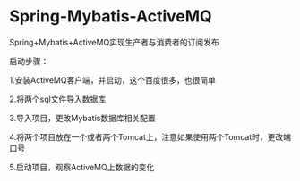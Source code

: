 # Spring-Mybatis-ActiveMQ
Spring+Mybatis+ActiveMQ实现生产者与消费者的订阅发布

启动步骤：

1.安装ActiveMQ客户端，并启动，这个百度很多，也很简单

2.将两个sql文件导入数据库

3.导入项目，更改Mybatis数据库相关配置

4.将两个项目放在一个或者两个Tomcat上，注意如果使用两个Tomcat时，更改端口号

5.启动项目，观察ActiveMQ上数据的变化
